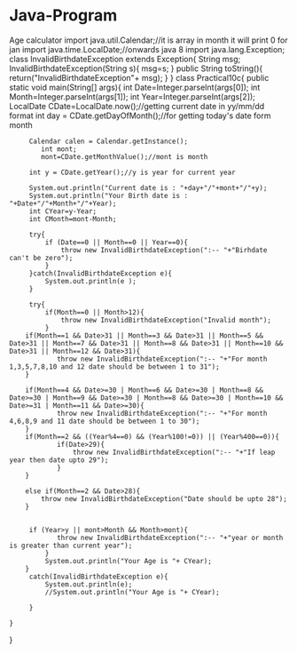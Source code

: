 # Java-Program
Age calculator
import java.util.Calendar;//it is array in month it will print 0 for jan
import java.time.LocalDate;//onwards java 8
import java.lang.Exception;
class InvalidBirthdateException extends Exception{
	String msg;
      InvalidBirthdateException(String s){
		msg=s;
      }
	  public String toString(){
	  return("InvalidBirthdateException"+ msg);
	  }
}
class Practical10c{
	public static void main(String[] args){
		 int Date=Integer.parseInt(args[0]);
         int Month=Integer.parseInt(args[1]);
         int Year=Integer.parseInt(args[2]);
		 LocalDate CDate=LocalDate.now();//getting current date in yy/mm/dd format
		 int day = CDate.getDayOfMonth();//for getting today's date form month
		 

		 Calendar calen = Calendar.getInstance();
			int mont;
			mont=CDate.getMonthValue();//mont is month

		 int y = CDate.getYear();//y is year for current year

		 System.out.println("Current date is : "+day+"/"+mont+"/"+y);
		 System.out.println("Your Birth date is : "+Date+"/"+Month+"/"+Year);
         int CYear=y-Year;
		 int CMonth=mont-Month;
		 
		 try{
			 if (Date==0 || Month==0 || Year==0){
				 throw new InvalidBirthdateException(":-- "+"Birhdate can't be zero"); 
			 }
		 }catch(InvalidBirthdateException e){
			 System.out.println(e );
		 }
		
         try{
			 if(Month==0 || Month>12){
				 throw new InvalidBirthdateException("Invalid month");
			 }
		if(Month==1 && Date>31 || Month==3 && Date>31 || Month==5 && Date>31 || Month==7 && Date>31 || Month==8 && Date>31 || Month==10 && Date>31 || Month==12 && Date>31){
				throw new InvalidBirthdateException(":-- "+"For month 1,3,5,7,8,10 and 12 date should be between 1 to 31");	
		}
		
		if(Month==4 && Date>=30 | Month==6 && Date>=30 | Month==8 && Date>=30 | Month==9 && Date>=30 | Month==8 && Date>=30 | Month==10 && Date>=31 | Month==11 && Date>=30){
				throw new InvalidBirthdateException(":-- "+"For month 4,6,8,9 and 11 date should be between 1 to 30");	
		}
		if(Month==2 && ((Year%4==0) && (Year%100!=0)) || (Year%400==0)){
				if(Date>29){
					throw new InvalidBirthdateException(":-- "+"If leap year then date upto 29");
				}
		}
		
		else if(Month==2 && Date>28){
			throw new InvalidBirthdateException("Date should be upto 28");
		}
		 
		
		 if (Year>y || mont>Month && Month>mont){
                throw new InvalidBirthdateException(":-- "+"year or month is greater than current year"); 
			 }
			 System.out.println("Your Age is "+ CYear);
		}
		 catch(InvalidBirthdateException e){
			 System.out.println(e);
			 //System.out.println("Your Age is "+ CYear);

		 }
		
	}
}
 	
 
